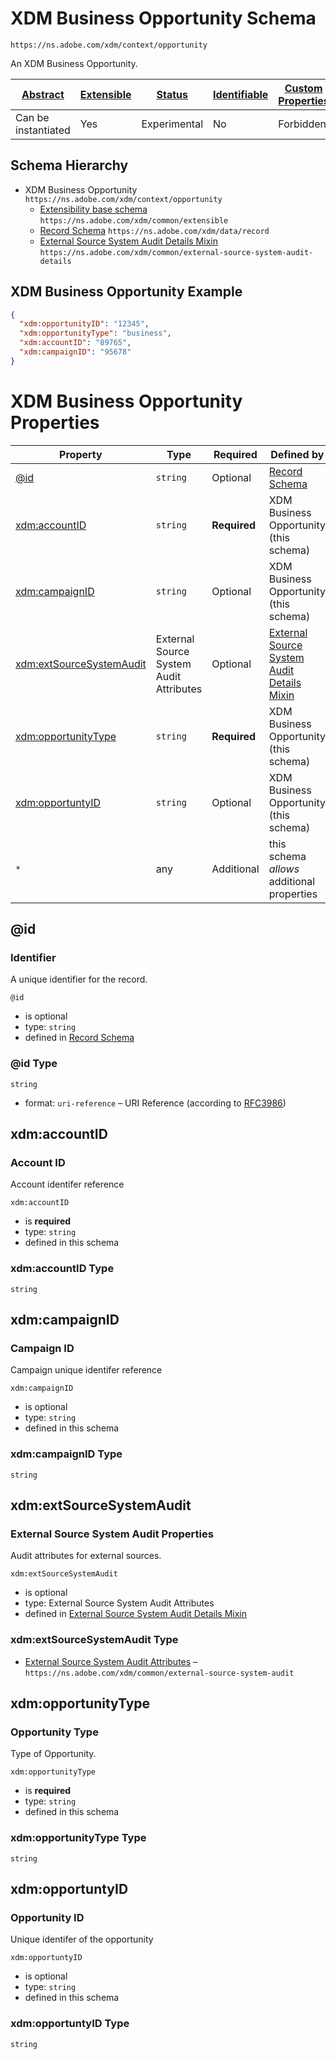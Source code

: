
# XDM Business Opportunity Schema

```
https://ns.adobe.com/xdm/context/opportunity
```

An XDM Business Opportunity.

| [Abstract](../../abstract.md) | [Extensible](../../extensions.md) | [Status](../../status.md) | [Identifiable](../../id.md) | [Custom Properties](../../extensions.md) | [Additional Properties](../../extensions.md) | Defined In |
|-------------------------------|-----------------------------------|---------------------------|-----------------------------|------------------------------------------|----------------------------------------------|------------|
| Can be instantiated | Yes | Experimental | No | Forbidden | Permitted | [classes/opportunity.schema.json](classes/opportunity.schema.json) |
## Schema Hierarchy

* XDM Business Opportunity `https://ns.adobe.com/xdm/context/opportunity`
  * [Extensibility base schema](../datatypes/extensible.schema.md) `https://ns.adobe.com/xdm/common/extensible`
  * [Record Schema](../behaviors/record.schema.md) `https://ns.adobe.com/xdm/data/record`
  * [External Source System Audit Details Mixin](../mixins/shared/external-source-system-audit-details.schema.md) `https://ns.adobe.com/xdm/common/external-source-system-audit-details`


## XDM Business Opportunity Example
```json
{
  "xdm:opportunityID": "12345",
  "xdm:opportunityType": "business",
  "xdm:accountID": "89765",
  "xdm:campaignID": "95678"
}
```

# XDM Business Opportunity Properties

| Property | Type | Required | Defined by |
|----------|------|----------|------------|
| [@id](#id) | `string` | Optional | [Record Schema](../behaviors/record.schema.md#id) |
| [xdm:accountID](#xdmaccountid) | `string` | **Required** | XDM Business Opportunity (this schema) |
| [xdm:campaignID](#xdmcampaignid) | `string` | Optional | XDM Business Opportunity (this schema) |
| [xdm:extSourceSystemAudit](#xdmextsourcesystemaudit) | External Source System Audit Attributes | Optional | [External Source System Audit Details Mixin](../mixins/shared/external-source-system-audit-details.schema.md#xdmextsourcesystemaudit) |
| [xdm:opportunityType](#xdmopportunitytype) | `string` | **Required** | XDM Business Opportunity (this schema) |
| [xdm:opportuntyID](#xdmopportuntyid) | `string` | Optional | XDM Business Opportunity (this schema) |
| `*` | any | Additional | this schema *allows* additional properties |

## @id
### Identifier

A unique identifier for the record.

`@id`
* is optional
* type: `string`
* defined in [Record Schema](../behaviors/record.schema.md#id)

### @id Type


`string`
* format: `uri-reference` – URI Reference (according to [RFC3986](https://tools.ietf.org/html/rfc3986))






## xdm:accountID
### Account ID

Account identifer reference

`xdm:accountID`
* is **required**
* type: `string`
* defined in this schema

### xdm:accountID Type


`string`






## xdm:campaignID
### Campaign ID

Campaign unique identifer reference

`xdm:campaignID`
* is optional
* type: `string`
* defined in this schema

### xdm:campaignID Type


`string`






## xdm:extSourceSystemAudit
### External Source System Audit Properties

Audit attributes for external sources.

`xdm:extSourceSystemAudit`
* is optional
* type: External Source System Audit Attributes
* defined in [External Source System Audit Details Mixin](../mixins/shared/external-source-system-audit-details.schema.md#xdmextsourcesystemaudit)

### xdm:extSourceSystemAudit Type


* [External Source System Audit Attributes](../datatypes/external-source-system-audit.schema.md) – `https://ns.adobe.com/xdm/common/external-source-system-audit`





## xdm:opportunityType
### Opportunity Type

Type of Opportunity.

`xdm:opportunityType`
* is **required**
* type: `string`
* defined in this schema

### xdm:opportunityType Type


`string`






## xdm:opportuntyID
### Opportunity ID

Unique identifer of the opportunity

`xdm:opportuntyID`
* is optional
* type: `string`
* defined in this schema

### xdm:opportuntyID Type


`string`





